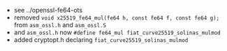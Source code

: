- see ../openssl-fe64-ots
- removed `void x25519_fe64_mul(fe64 h, const fe64 f, const fe64 g);` from `asm_ossl.h` and `asm_ossl.S`
- and `asm_ossl.h` now `#define fe64_mul fiat_curve25519_solinas_mulmod`
- added cryptopt.h declaring `fiat_curve25519_solinas_mulmod`
